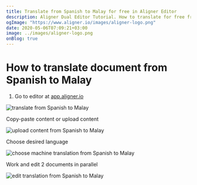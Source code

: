 ```yaml
---
title: Translate from Spanish to Malay for free in Aligner Editor
description: Aligner Dual Editor Tutorial. How to translate for free from Spanish to Malay. Aligner is multilingual document management platform. 
ogImage: "https://www.aligner.io/images/aligner-logo.png"
date: 2020-05-06T07:09:21+03:00
image: ../images/aligner-logo.png
onBlog: true
---
```


# How to translate document from Spanish to Malay

1. Go to editor at [app.aligner.io](https://app.aligner.io "Aligner App web page")

![translate from Spanish to Malay](../aligner-blank-editor.png "translate from Spanish to Malay")

Copy-paste content or upload content

![upload content from Spanish to Malay](../aligner-uploaded-document.png "upload content from Spanish to Malay")

Choose desired language

![choose machine translation from Spanish to Malay](../aligner-language-dropdown.png "choose machine translation from Spanish to Malay")

Work and edit 2 documents in parallel

![edit translation from Spanish to Malay](../aligner-double-sitded-editor.png "edit translation from Spanish to Malay")

